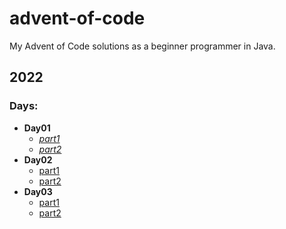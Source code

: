 # advent-of-code
My Advent of Code solutions as a beginner programmer in Java. 


## 2022 
### Days:
- **Day01**
  - *[part1](https://github.com/SandorJJ/advent-of-code/tree/master/src/main/java/adventofcode/year2022/day01/part1)*
  - *[part2](https://github.com/SandorJJ/advent-of-code/tree/master/src/main/java/adventofcode/year2022/day01/part2)*
- **Day02**
  - [part1](https://github.com/SandorJJ/advent-of-code/tree/master/src/main/java/adventofcode/year2022/day02/part1)
  - [part2](https://github.com/SandorJJ/advent-of-code/tree/master/src/main/java/adventofcode/year2022/day02/part2)
- **Day03**
  - [part1](https://github.com/SandorJJ/advent-of-code/tree/master/src/main/java/adventofcode/year2022/day03/part1)
  - [part2](https://github.com/SandorJJ/advent-of-code/tree/master/src/main/java/adventofcode/year2022/day03/part2)
